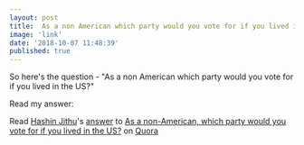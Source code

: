```yaml
---
layout: post
title:  As a non American which party would you vote for if you lived in the US?
image: 'link'
date: '2018-10-07 11:48:39'
published: true
---
```

So here's the question - "As a non American which party would you vote for if you lived in the US?"

Read my answer:

<span class='quora-content-embed' data-name='As-a-non-American-which-party-would-you-vote-for-if-you-lived-in-the-US/answer/Hashin-Jithu'>Read <a class='quora-content-link' data-width='560' data-height='260' href='https://www.quora.com/As-a-non-American-which-party-would-you-vote-for-if-you-lived-in-the-US/answer/Hashin-Jithu' data-type='answer' data-id='102834845' data-key='c36d49e2c24a43a1d36df49568d8962f' load-full-answer='False' data-embed='2r8xvvK'><a href='https://www.quora.com/Hashin-Jithu'>Hashin Jithu</a>&#039;s <a href='/As-a-non-American-which-party-would-you-vote-for-if-you-lived-in-the-US#ans102834845'>answer</a> to <a href='/As-a-non-American-which-party-would-you-vote-for-if-you-lived-in-the-US' ref='canonical'><span class="rendered_qtext">As a non-American, which party would you vote for if you lived in the US?</span></a></a> on <a href='https://www.quora.com'>Quora</a><script type="text/javascript" src="https://www.quora.com/widgets/content"></script></span>
